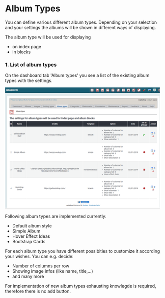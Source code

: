 # Album Types

You can define various different album types. Depending on your selection and your settings the albums will be shown in different ways of displaying.

The album type will be used for displaying

* on index page
* in blocks

### 1. List of album types

On the dashboard tab 'Album types' you see a list of the existing album types with the settings. 

![](../../.gitbook/assets/albumtypes1.png)

Following album types are implemented currently:
* Default album style
* Simple Album
* Hover Effect Ideas
* Bootstrap Cards

For each album type you have different possibities to customize it according your wishes. You can e.g. decide:
* Number of columns per row
* Showing image infos \(like name, title,...\)
* and many more

For implementation of new album types exhausting knowlegde is required, therefore there is no add button.

